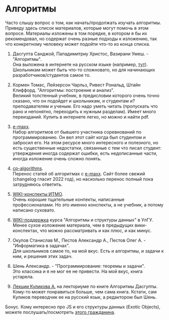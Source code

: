 # Алгоритмы

Часто слышу вопрос о том, как начать/продолжать изучать алгоритмы. Приведу здесь список материалов, которые могут помочь в этом вопросе. 
Материалы изложены в том порядке, в котором я бы их рекомендовал, но содержат очень разные подходы к изложению, так что конкретному человеку может подойти что-то из конца списка.

1. Дасгупта Санджой, Пападимитриу Христос, Вазирани Умеш. - "Алгоритмы".  
Она выложена в интернете на русском языке (например, [тут](http://www.math.nsc.ru/LBRT/k5/OR-MMF/dasgupta_2014.pdf)). Школьникам может быть что-то сложновато, но для начинающих разработчиков/студентов самое то.

2. Кормен Томас, Лейзерсон Чарльз, Ривест Рональд, Штайн Клиффорд. "Алгоритмы:  построение и анализ".  
Великий толстенный учебник, в предисловии которого очень точно сказано, что он подойдет и школьникам, и студентам и? преподавателям и ученым. Его надо уметь читать (пропускать что рано и непонятно, переходить к нужным разделам). Имеет много переизданий. Купить в интернете легко, но можно и найти pdf.

3. [e-maxx](https://e-maxx.ru/algo).  
Набор алгоритмов от бывшего участника соревнований по программированию. Он вел этот сайт когда был студентом и забросил его. На этом ресурсе много интересного и полезного, но есть существенные недостатки, связанные с тем что писал студент: утверждения иногда содержат ошибки, есть недописанные части, иногда изложение очень сложно понять.

4. [cp-algorithms](https://cp-algorithms.com/).  
Перенос статей об алгоритмах с [e-maxx](https://e-maxx.ru/algo). Сайт более свежий (changelog гласит 2022 год), но насколько перенос полный пока затрудняюсь ответить.

5. [WIKI-конспекты ИТМО](http://neerc.ifmo.ru/wiki).  
Очень хорошие тщательные конпекты, написанные профессионалами. Но это именно конспекты, а не учебник, а потому написано суховато.

6. [WIKI-поддержка](https://acm.khpnets.info) курса "Алгоритмы и структуры данных" в УлГУ.  
Менее сухое изложение материала, чем в предыдущих вики-конспектах, что можно рассматривать и как плюс, и как минус. 

7. Окулов Станислав М., Пестов Александр А., Пестов Олег А.  - "Информатика в задачах".  
Для школьников самое то, на мой вкус. Есть и алгоритмы, и задачи к ним, и решения этих задач.

8. Шень Александр. - "Программирование: теоремы и задачи".  
Это классика и я не мог ее не привести. На мой вкус, книга устарела.

9. [Лекции Куликова А.](https://www.lektorium.tv/course/22823) на лекториуме по книге Алгоритмы Дасгупты.  
Кому-то может понравиться больше, чем сама книга. Кстати, сам Куликов переводчик ее на русский язык, а редактором был Шень.

Бонус. Кому интересно про JS и его структуры данных (Exotic Objects), можете послушать/посмотреть [этого гражданина](https://www.youtube.com/watch?v=y1MskqnuR58).
